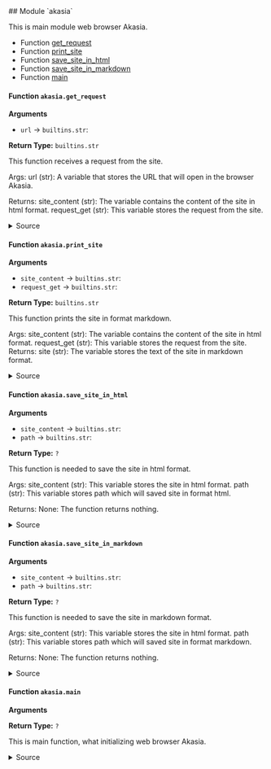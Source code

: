 <link rel="stylesheet" href="https://casual-effects.com/markdeep/latest/journal.css?">## Module `akasia` 

This is main module web browser Akasia. 
- Function [get_request](#Function-akasia.get_request)
- Function [print_site](#Function-akasia.print_site)
- Function [save_site_in_html](#Function-akasia.save_site_in_html)
- Function [save_site_in_markdown](#Function-akasia.save_site_in_markdown)
- Function [main](#Function-akasia.main)
#### Function `akasia.get_request` 

**Arguments**

- `url` -> `builtins.str`: 


**Return Type:** `builtins.str`




This function receives a request from the site.

Args:
    url (str): A variable that stores the URL that will open in the browser Akasia.

Returns:
    site_content (str): The variable contains the content of the site in html format.
    request_get (str): This variable stores the request from the site.






<details><summary>Source</summary>

```python
@dock()
def get_request(url: str) -> str:
    """

    This function receives a request from the site.

    Args:
        url (str): A variable that stores the URL that will open in the browser Akasia.

    Returns:
        site_content (str): The variable contains the content of the site in html format.
        request_get (str): This variable stores the request from the site.

    """

    try:
        request_get = requests.get(url)
    except requests.exceptions.MissingSchema:
        choosing_the_right_url = input(
            f"Invalid URL '{url}': No schema supplied. Perhaps you meant http://{url}? (y/n) ")
        if choosing_the_right_url.lower() == 'y' or choosing_the_right_url.lower() == 'yes':
            request_get = requests.get(f'http://{url}')
        else:
            sys.exit()

    try:
        site_content = str(request_get.content, 'utf-8')
    except UnicodeDecodeError:
        site_content = str(request_get.content, 'latin-1')
    return site_content, request_get

```

</details>

#### Function `akasia.print_site` 

**Arguments**

- `site_content` -> `builtins.str`: 
- `request_get` -> `builtins.str`: 


**Return Type:** `builtins.str`




This function prints the site in format markdown.

Args:
    site_content (str): The variable contains the content of the site in html format.
    request_get (str): This variable stores the request from the site.
Returns:
    site (str): The variable stores the text of the site in markdown format.





<details><summary>Source</summary>

```python
@dock()
def print_site(site_content: str, request_get: str) -> str:
    """

    This function prints the site in format markdown.

    Args:
        site_content (str): The variable contains the content of the site in html format.
        request_get (str): This variable stores the request from the site.
    Returns:
        site (str): The variable stores the text of the site in markdown format.
    """
    if len(site_content) == 0:

        if request_get.status_code == requests.codes.ok:
            site = (html2text.html2text(site_content))
        if request_get.status_code == 404:
            site = ('Error 404, Not Found!')
        if request_get.status_code == 500:
            site = ('Error 500, Internal server error!')

        site = (html2text.html2text(site_content))

    # If non-empty content is detected, print it.
    # This is to allow customised html error messages.

    site = (html2text.html2text(site_content))
    return site

```

</details>

#### Function `akasia.save_site_in_html` 

**Arguments**

- `site_content` -> `builtins.str`: 
- `path` -> `builtins.str`: 


**Return Type:** `?`




This function is needed to save the site in html format.

Args:
    site_content (str): This variable stores the site in html format.
    path (str): This variable stores path which will saved site in format html.

Returns:
    None: The function returns nothing.






<details><summary>Source</summary>

```python
@dock()
def save_site_in_html(site_content: str, path: str) -> None:
    """

    This function is needed to save the site in html format.

    Args:
        site_content (str): This variable stores the site in html format.
        path (str): This variable stores path which will saved site in format html.

    Returns:
        None: The function returns nothing.

    """

    file = open(path, 'w')
    file.write(site_content)
    file.close()

```

</details>

#### Function `akasia.save_site_in_markdown` 

**Arguments**

- `site_content` -> `builtins.str`: 
- `path` -> `builtins.str`: 


**Return Type:** `?`




This function is needed to save the site in markdown format.

Args:
    site_content (str): This variable stores the site in html format.
    path (str): This variable stores path which will saved site in format markdown.

Returns:
    None: The function returns nothing.






<details><summary>Source</summary>

```python
@dock()
def save_site_in_markdown(site_content: str, path: str) -> None:
    """

    This function is needed to save the site in markdown format.

    Args:
        site_content (str): This variable stores the site in html format.
        path (str): This variable stores path which will saved site in format markdown.

    Returns:
        None: The function returns nothing.

    """
    file = open(path, 'w')
    file.write(html2text.html2text(site_content))
    file.close()

```

</details>

#### Function `akasia.main` 

**Arguments**



**Return Type:** `?`


This is main function, what initializing web browser Akasia. 




<details><summary>Source</summary>

```python
@dock()
def main() -> None:
    """ This is main function, what initializing web browser Akasia. """

    print('''
          d8888 888                        d8b          
         d88888 888                        Y8P          
        d88P888 888                                     
       d88P 888 888  888  8888b.  .d8888b  888  8888b.  
      d88P  888 888 .88P     "88b 88K      888     "88b 
     d88P   888 888888K  .d888888 "Y8888b. 888 .d888888 
    d8888888888 888 "88b 888  888      X88 888 888  888 
   d88P     888 888  888 "Y888888  88888P' 888 "Y888888\n\n\n''')
    print(f'Version - {VERSION}\n'.center(58))
    print('Akasia - A fork tiny python text-based web browser Asiakas.\n'.center(58))
    print('Type "quit" or "q" to shut down the browser.'.center(58))
    print('Type "google" or "g" to search information in Google.'.center(58))
    print('Type "wikipedia" or "w" to search information in Wikipedia.'.center(58))
    print('Type "save_html" or "sh" to save site in format html.'.center(58))
    print('Type "save_markdown" or "smd" to save site in format markdown.'.center(58))

    while True:
        link = input('URL: ')
        if link.lower() == 'quit' or link.lower() == 'q':
            break
        if link.lower() == 'google' or link.lower() == 'g':
            request = input('Request: ')
            link = ('https://google.com/search?q=' + request.replace(' ', '+'))
            cont, req_get = get_request(link)
            print(print_site(cont, req_get))
        elif link.lower() == 'wikipedia' or link.lower() == 'w':
            try:
                request = input('Request: ')
                language = input('Language on search in Wikipedia: ')
                wikipedia.set_lang(language)
                wiki_page = wikipedia.page(request)
                type_text = input('Full text(y/n) ')
                if type_text.lower() == 'y':
                    print(wiki_page.content)
                elif type_text.lower() == 'n':
                    print(wikipedia.summary(request))
                print('\nPage URL: ' + wiki_page.url)
            except wikipedia.exceptions.PageError:
                print('Request page not found')
            except requests.exceptions.ConnectionError:
                print('Please type language by first two letters in language name.')
        elif link.lower() == 'save_html' or link.lower() == 'sh':
            link = input('URL: ')
            path = input('Path: ')
            cont, req_get = get_request(link)
            save_site_in_html(cont, path)
        elif link.lower() == 'save_markdown' or link.lower() == 'smd':
            link = input('URL: ')
            path = input('Path: ')
            cont, req_get = get_request(link)
            save_site_in_markdown(cont, path)
        else:
            cont, req_get = get_request(link)
            print(print_site(cont, req_get))

```

</details>
